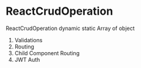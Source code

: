 # ReactCrudOperation
ReactCrudOperation dynamic static Array of object 

1. Validations
2. Routing
3. Child Component Routing
4. JWT Auth
